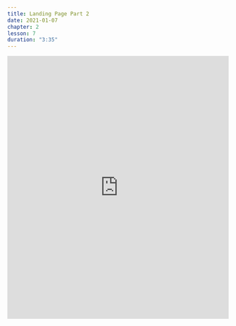 ```yaml
---
title: Landing Page Part 2
date: 2021-01-07
chapter: 2
lesson: 7
duration: "3:35"
---
```


<iframe width="100%" height="600" src="https://www.youtube.com/embed/uKtydJuXmZo" title="YouTube video player" frameborder="0" allow="accelerometer; autoplay; clipboard-write; encrypted-media; gyroscope; picture-in-picture" allowfullscreen></iframe>